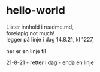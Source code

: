 # hello-world
Lister innhold i readme.md,  
foreløpig not much!  
legger på linje i dag 14.8.21, kl 1227,

her er en linje til

21-8-21 - retter i dag - enda en linje